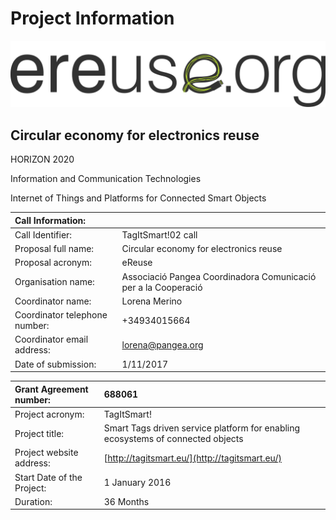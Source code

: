 # Project Information

![](.gitbook/assets/ereuse_logo_v7%20%281%29.png)

## Circular economy for electronics reuse

HORIZON 2020

Information and Communication Technologies

Internet of Things and Platforms for Connected Smart Objects

| Call Information: |  |
| :--- | :--- |
| Call Identifier: | TagItSmart!02 call |
| Proposal full name: | Circular economy for electronics reuse |
| Proposal acronym: | eReuse |
| Organisation name: | Associació Pangea Coordinadora Comunicació per a la Cooperació |
| Coordinator name: | Lorena Merino |
| Coordinator telephone number: | +34934015664 |
| Coordinator email address: | lorena@pangea.org |
| Date of submission: | 1/11/2017 |

| Grant Agreement number: | 688061 |
| :--- | :--- |
| Project acronym: | TagItSmart! |
| Project title: | Smart Tags driven service platform for enabling ecosystems of connected objects |
| Project website address: | [http://tagitsmart.eu/](http://tagitsmart.eu/) |
| Start Date of the Project: | 1 January 2016 |
| Duration: | 36 Months |



